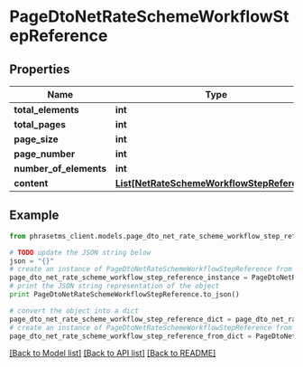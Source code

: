 # PageDtoNetRateSchemeWorkflowStepReference

## Properties

| Name                   | Type                                                                                  | Description | Notes      |
| ---------------------- | ------------------------------------------------------------------------------------- | ----------- | ---------- |
| **total_elements**     | **int**                                                                               |             | [optional] |
| **total_pages**        | **int**                                                                               |             | [optional] |
| **page_size**          | **int**                                                                               |             | [optional] |
| **page_number**        | **int**                                                                               |             | [optional] |
| **number_of_elements** | **int**                                                                               |             | [optional] |
| **content**            | [**List[NetRateSchemeWorkflowStepReference]**](NetRateSchemeWorkflowStepReference.md) |             | [optional] |

## Example

```python
from phrasetms_client.models.page_dto_net_rate_scheme_workflow_step_reference import PageDtoNetRateSchemeWorkflowStepReference

# TODO update the JSON string below
json = "{}"
# create an instance of PageDtoNetRateSchemeWorkflowStepReference from a JSON string
page_dto_net_rate_scheme_workflow_step_reference_instance = PageDtoNetRateSchemeWorkflowStepReference.from_json(json)
# print the JSON string representation of the object
print PageDtoNetRateSchemeWorkflowStepReference.to_json()

# convert the object into a dict
page_dto_net_rate_scheme_workflow_step_reference_dict = page_dto_net_rate_scheme_workflow_step_reference_instance.to_dict()
# create an instance of PageDtoNetRateSchemeWorkflowStepReference from a dict
page_dto_net_rate_scheme_workflow_step_reference_from_dict = PageDtoNetRateSchemeWorkflowStepReference.from_dict(page_dto_net_rate_scheme_workflow_step_reference_dict)
```

[[Back to Model list]](../README.md#documentation-for-models) [[Back to API list]](../README.md#documentation-for-api-endpoints) [[Back to README]](../README.md)
